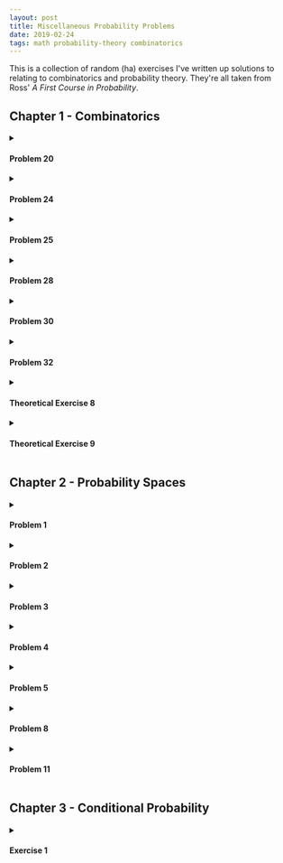```yaml
---
layout: post
title: Miscellaneous Probability Problems
date: 2019-02-24
tags: math probability-theory combinatorics
---
```

This is a collection of random (ha) exercises I've written up solutions to relating to combinatorics and probability theory. They're all taken from Ross' <i>A First Course in Probability</i>.

<!-- Most of them are taken from Ross' <i>A First Course in Probability<i>. -->

<!--more-->

## Chapter 1 - Combinatorics
<details>
<summary><h4 class="inline">Problem 20</h4></summary>
<b>Question:</b> A person has $8$ friends but will only invite $5$ to a party. How many ways can he invite them if $2$ of the friends are feuding and won't attend together? How many ways if $2$ of the friends will only attend together?
<p></p>
<b>Answer:</b> The first question is given by the total number of combinations of friends minus the number of combinations that have the two friends:

$$\underbrace{\binom{8}{5}}_{\substack{\text{all combos}\\ \text{of friends}}}\mkern-13mu-\underbrace{\overbrace{\binom{2}{2}}^{\substack{\text{feuding}\\ \text{friends}}}\overbrace{\binom{6}{3}}^{\substack{\text{the}\\ \text{rest}}}}_{\text{impossible cases}}=36$$

The second question is given by the number of combinations where the two close friends show up together plus the number of combinations where they do not:

$$\underbrace{\binom{6}{5}}_{\substack{\text{close friends}\\ \text{don't show}}}\mkern-18mu+\,\,\underbrace{\overbrace{\binom{2}{2}}^{\substack{\text{close}\\ \text{friends}}}\overbrace{\binom{6}{3}}^{\substack{\text{the}\\ \text{rest}}}}_{\substack{\text{close friends}\\ \text{show up}}}=26$$


<p></p>
</details>

<details>
<summary><h4 class="inline">Problem 24</h4></summary>
<b>Question:</b> Expand $(3x^2+y)^5$.
<p></p>
<b>Answer:</b> Let $a=3x^2$ and $b=y$. Now we use the binomial theorem:

$$(a+b)^5=\sum^5_{k=0} \binom{5}{k}a^{5-k}b^k=a^5+5a^4b+10a^3b^2+10a^2b^3+5ab^4+b^5$$

Re-substituting we arrive at:

$$\begin{align*}
(3x^2+y)^5&=(3x^2)^5+5(3x^2)^4y+10(3x^2)^3y^2+10(3x^2)^2y^3+5(3x^2)y^4+y^5\\
&=243x^{10}+405x^8y+270x^6y^2+90x^4y^3+15x^2y^4+y^5
\end{align*}$$
</details>

<details>
<summary><h4 class="inline">Problem 25</h4></summary>
<b>Question:</b> A game of bridge has $4$ players dealt $13$ cards each. How many different bridge deals are possible?
<p></p>
<b>Answer:</b> There are $4\cdot 13=52$ cards in total, so the total number of ways of splitting $52$ cards in $4$ equal groups is given by the following multinomial coefficient:

$$\binom{52}{13,13,13,13}=\frac{52!}{(13!)^4}\approx5.35\cdot10^{28}$$
</details>

<details>
<summary><h4 class="inline">Problem 28</h4></summary>
<b>Question:</b> Given $8$ teachers to be divided into $4$ schools, how many divisions are possible? What if each school must receive $2$ teachers?
<p></p>
<b>Answer:</b> First note that the teachers and schools are different, so a school receiving teacher A and B is a different division from them receiving B and C.
<p></p>
With this in mind, in the first case we see that for every teacher there is a choice to be in 1 of 4 schools. Thus, via the <a href="/the-basic-principle-of-counting">principle of counting</a>, we have:

$$\underbrace{\mkern-20mu\overbrace{4}^{4\text{ schools}}\mkern-20mu\cdot4\cdot4\cdot4\cdot4\cdot4\cdot4\cdot4}_{8\text{ teachers}}=4^8=65536\text{ divisions}$$

The above case was for any division (even those in which some schools got no teachers). However in the following case, each school must receive 2 teachers. The number of ways a group of 8 can be split into 4 groups of 2 is given by the following multinomial coefficient:

$$\binom{8}{2,2,2,2}=\frac{8!}{2!2!2!2!}=2520\text{ divisions}$$
</details>



<details>
<summary><h4 class="inline">Problem 30</h4></summary>
<b>Question:</b> Delegates from $10$ countries are to be seated in a row together, $1$ per country. $4$ of these countries are the US, Russia, England, and France. How many possible seating arrangements are there if the American and Russian delegates <i>can't</I> sit together, and the English and French delegates <i>must</i> sit together?
<p></p>
<b>Answer:</b> The number of ways $n$ things can be permutated is given by $n!$. As such, if we consider the English and French delegates as one unit, there are $9!$ ways of arranging them with the other delegates times $2$ since we can switch the French and English delegates amongst themselves:

$$\small\substack{\text{2 options}\\ \text{for En & Fr}}\left\{
    \begin{array}{ll}
        \underbrace{(x_1,x_2,x_3,x_4,x_5,x_6,x_7,x_8,\text{EnFr})}_{9! \text{ permutations}}\\
        \underbrace{(x_1,x_2,x_3,x_4,x_5,x_6,x_7,x_8,\text{FrEn})}_{9! \text{ permutations}}
    \end{array}
\right.=2\cdot 9!$$

Now we calculate all the arrangements where not only France and England are sitting together, but where the US and Russia are as well. This is given by a similar argument, where we treat the US and Russia as a single unit:

$$\small\substack{\text{2 options}\\ \text{for En & Fr}\\\text{2 options}\\ \text{for US & Ru}}\left\{
    \begin{array}{ll}
        \phantom{(Dummy)}\\
        \underbrace{(x_1,x_2,x_3,x_4,x_5,x_6,\text{USRu},\text{EnFr})}_{8! \text{ permutations}}\\
        \underbrace{(x_1,x_2,x_3,x_4,x_5,x_6,\text{USRu},\text{FrEn})}_{8! \text{ permutations}}\\
        \underbrace{(x_1,x_2,x_3,x_4,x_5,x_6,\text{RuUS},\text{EnFr})}_{8! \text{ permutations}}\\
        \underbrace{(x_1,x_2,x_3,x_4,x_5,x_6,\text{RuUS},\text{FrEn})}_{8! \text{ permutations}}
    \end{array}
\right.=2\cdot2\cdot 8!$$

And using these two quantities, it should be clear that the total number of valid arrangements is given by those where France and England sit together <i>minus</i> those where they sit together AND the US and Russia sit together (since all that's left are the arrangements that satisfy both constraints):

$$(2\cdot9!)-(2\cdot2\cdot8!)=564480$$
</details>

<details>
<summary><h4 class="inline">Problem 32</h4></summary>
<b>Question:</b> An elevator starts at the basement with $8$ people (not including the operator) and will discharge them all by the time it reaches floor $6$. How many different ways could the operator have seen people leaving the elevator if all people look alike to him? What if there were $5$ men and $3$ women and he could tell men and women apart?
<p></p>
<b>Answer:</b> The number of different ways a group of $8$ identical people could be distributed amongst $6$ different floors is given by the following multiset coefficient:

$$\left(\!\!{6 \choose 8}\!\!\right)=\binom{6+8-1}{8}=1287$$

The number of different ways a group of $5$ identical men could be distributed amongst $6$ different floors times the number of ways $3$ women could be distributed is given by the following product:

$$\left(\!\!{6 \choose 5}\!\!\right)\left(\!\!{6 \choose 3}\!\!\right)=\binom{6+5-1}{5}\binom{6+3-1}{3}=14112$$

<p></p>
</details>

<details>
<summary><h4 class="inline">Theoretical Exercise 8</h4></summary>
<b>Question:</b> Why does the following identity hold?:

$$\binom{n+m}{k}=\sum_{i=0}^k\binom{n}{k-i}\binom{m}{i}$$

<b>Answer:</b> Note that $\binom{n+m}{k}$ is the number of ways to pick $k$ members from a group of $n+m$ candidates.  Another way to phrase this is the following sum:

$$\binom{n}{k}\binom{m}{0}+\binom{n}{k-1}\binom{m}{1}+\cdots+\binom{n}{0}\binom{m}{k}$$

Which is the number of ways to pick $k$ members from only the first $n$ candidates and $0$ from the other $m$, plus the number of ways to pick $k-1$ members from the first $n$ and only $1$ from the other $m$, and so on. This sum gives us all the ways of picking $k$ members of the total group $n+m$ in terms of just the smaller groups $n$ and $m$.
<p></p>
</details>

<details>
<summary><h4 class="inline">Theoretical Exercise 9</h4></summary>
<b>Question:</b> Using the result from Theoretical Exercise 8, prove the following identity:

$$\binom{2n}{n}=\sum_{k=0}^n\binom{n}{k}^2$$

<b>Answer:</b> From the previous exercise we have:

$$\begin{align*}
\binom{2n}{n}=\binom{n+n}{n}&=\sum_{k=0}^n\binom{n}{n-k}\binom{n}{k}\\
&=\sum_{k=0}^n\binom{n}{k}\binom{n}{k}=\sum_{k=0}^n\binom{n}{k}^2
\end{align*}$$

With the third equality being justified by the following identity:

$$\binom{n}{n-k}=\frac{n!}{(n-n+k)!(n-k)!}=\frac{n!}{k!(n-k)!}=\binom{n}{k}$$

<i>whenever $0\le k\le n$.</i>
<p></p>
</details>

## Chapter 2 - Probability Spaces
<details>
<summary><h4 class="inline">Problem 1</h4></summary>
<b>Question:</b> Consider a box with 1 red, 1 green, and 1 blue marble. Whenever a marble is chosen from the box, it is replaced with a marble of the same color. What sample space $\Omega$ represents picking two marbles from the box? What about when the marble isn't replaced?
<p></p>
<b>Answer:</b> When sample space for picking the first marble is the same as the second, i.e. replacement is in effect:

$$\Omega=\{r,g,b\}^2$$

Without replacement, the sample space looks like:

$$\Omega=\{(r,g),(r,b),(g,r),(g,b),(b,r),(b,g)\}$$

Where the first element of each outcome is the first choice and likewise for the second. Note that this sample space has no <a href="\cartesian-product#cartesian-factorization">cartesian factorization</a>.<p></p>
</details>

<details>
<summary><h4 class="inline">Problem 2</h4></summary>
<b>Question:</b> A die is rolled continually until a 6 appears. Let $E_n$ denote the event that $n$ rolls were needed to end the experiment. What outcomes are in $E_n$? What is the sample space of this experiment? What does $(\bigcup_{n\in\mathbb{N}} E_n)^\complement$ mean?
<p></p>
<b>Answer:</b> First let us define the event $E_n$. That is, the set of all sequences of rolls of length $n$ (each of which must end in a 6):

$$E_n = \{(k_1,k_2,\cdots,k_i,\cdots,k_{n-1},6)\mid k_i\in[1..5]\}$$

The sample space of this experiment is the set of all finite sequences that end with a $6$ (where the experiment ends) <i>as well as</i> the set of all infinite sequences that don't include $6$ (where the experiment goes on forever):

$$\Omega = \underbrace{\left(\bigcup_{n\in\mathbb{N}} E_n\right)}_{\text{finite sequences}}\cup\underbrace{\{(k_1,k_2,\cdots)\mid k_i\in[1..5]\}}_{\text{infinite sequences}}$$

Recall that $\bigcup_{n\in\mathbb{N}} E_n$ is the event that the experiment terminates, i.e. the outcome is of finite length. Thus, its complement $(\bigcup_{n\in\mathbb{N}} E_n)^\complement$ is the event that it does <i>not</i> terminate and is infinite:

$$\left(\bigcup_{n\in\mathbb{N}} E_n\right)^\complement = \underbrace{\{(k_1,k_2,\cdots)\mid k_i\in[1..5]\}}_{\text{infinite sequences}}$$

<i>Its important to note that the infinite sequence outcomes have probability $0$ of occurring because the odds of never landing a $6$ are given by:</i>

 $$\lim_{n\to\infty}\left(\frac{5}{6}\right)^n=0$$
 
<i>I included them because the problem references them but, for practical purposes, they need not be considered.</i><p></p>
</details>

<details>
<summary><h4 class="inline">Problem 3</h4></summary>
<b>Question:</b> Two dice are thrown. Let $E$ be the event that their sum is odd, $F$ that at least one die is a $1$, and $G$ be that their sum is $5$. Give the events $EF$, $E\cup F$, $FG$, $EF^\complement$, and $EFG$.
<p></p>
<b>Answer:</b> $EF$ is the event that the sum of the dice is odd <i>and</i> one of them is a $1$:

$$\begin{align*}
EF&=\{(x,y)\mid x+y \equiv 1 \bmod{2}\wedge (x=1\vee y=1)\}\\
&=\{(1,2),(1,4),(1,6),(6,1),(4,1),(2,1)\}
\end{align*}$$

$E\cup F$ is the event that either the sum is odd <i>or</i> one die is a $1$:

$$E\cup F=\{(x,y)\mid x+y \equiv 1 \bmod{2}\vee (x=1\vee y=1)\}$$

<i>No need to give all these outcomes explicitly.</i>
<p></p>
$FG$ is the event that 1 die is a $1$ <i>and</i> the dice sum to 5. This leaves only two possibilities:

$$FG=\{(1,4),(4,1)\}$$

$EF^\complement$ is the event that the sum is odd and that <i>no</i> die is a $1$:

$$EF=\{(x,y)\mid x+y \equiv 1 \bmod{2}\wedge (x\not=1\wedge y\not=1)\}$$
<i>Again, no need to give all these outcomes explicitly.</i>
<p></p>
And finally, $EFG$ is the event that the sum is odd, there is at least one $1$, <i>and</i> that the sum is $5$. This leaves only two possibilities and is the same as $FG$:

$$EFG=\{(1,4),(4,1)\}$$
</details>

<details>
<summary><h4 class="inline">Problem 4</h4></summary>
<b>Question:</b> Players A, B, and C take turns flipping a coin. The first to get heads wins. The sample space of this experiment is given by the following bit strings:

$$\Omega = \{1,01,001,0001,\cdots,0000\dots\}$$

Interpret the sample space, and define the following events in terms of $\Omega$: Player A wins is event $A$, player B wins is $B$, and $(A\cup B)^\complement$
<p></p>
<b>Answer:</b> The first group of outcomes listed in the sample space each represent which round the game was won by a $1$. Whoever was flipping that round is round-robin assigned to each bit (A is first, B is second, C is third, A is fourth, etc.). The last element listed is the outcome where the game never ends, i.e. an infinite string of $0$'s.
<p></p>
Event $A$ is the set of all outcomes whose length modulo $3$ is $1$, because A takes the first flip. Likewise, event $B$ is the set of all outcomes whose length modulo $3$ is $2$:

$$\begin{align*}
A &= \{1,0001,0000001,0000000001,\cdots\}\\
B &= \{01,00001,00000001,00000000001,\cdots\}
\end{align*}$$ 

And finally, recall that $(A\cup B)^\complement = A^\complement B^\complement$. As such, this is the event that neither A nor B win. Thus, this event contains all outcomes where C wins (i.e. sequences whose length modulo $3$ equals $0$) or the never ending outcome where nobody wins:

$$(A\cup B)^\complement =\{001,000001,000000001,\cdots,0000\dots\}$$

<i>As a side note, the never ending outcome has a $0$ probability of occurring because:</i>

$$\lim_{n\to\infty}\left(\frac{1}{2}\right)^n=0$$
</details>

<details>
<summary><h4 class="inline">Problem 5</h4></summary>
<b>Question:</b> A system has 5 components, each of which is either working or failed. The sample space of observing the status of the system is thus a $5$-tuple where the $i$th element is a $0$ if failed and a $1$ if working. How many outcomes are in the sample space? If the system works when components 1 and 2 are working or when 3 and 4 are working or when 1, 3, and 5 are working, then what is the event $W$ that the system is working? How many outcomes are in the event $A$ that components 4 and 5 have failed? Write out all outcomes of $AW$.
<p></p>
<b>Answer:</b> The sample space is the set of all bit strings (sequences of 0's and 1's) of length 5. And so its size is given by:

$$|\Omega| =|\{0,1\}^5|=2^5=32$$

The system is working when at least 1 of the 3 conditions mentioned are satisfied:

$$\begin{align*}
W=\{(x_1,x_2,x_3,x_4,x_5)\in\Omega\,\mid\, &(x_1=x_2=1)\,\vee\\
&(x_3=x_4=1)\,\vee\\
&(x_1=x_3=x_5=1)\}
\end{align*}$$

The event $A$ is just when $x_4$ and $x_5$ are $0$. Only 3 variables are free with 2 possible states each, meaning the number of outcomes is:

$$|A|=\left|\{(x_1,x_2,x_3,x_4,x_5)\in\Omega\mid x_4=x_5=0\}\right|=2^3=8$$

Event $AW$ is when the system is working, despite $x_4$ and $x_5$ not working. This only leaves two possibilities (because $x_3$ working is irrelevant):

$$AW=\{(1,1,0,0,0),(1,1,1,0,0)\}$$
</details>

<details>
<summary><h4 class="inline">Problem 8</h4></summary>
<b>Question:</b> $A$ and $B$ are mutually exclusive events with $P(A)=.3$, and $P(B)=.5$. What is the probability of $AB$, $AB^\complement$, and $A\cup B$?
<p></p>
<b>Answer:</b> Because they are mutually exclusive we have $AB=\emptyset$ and thus:

$$P(AB)=P(\emptyset)=0$$

Also because they are mutually exclusive, the probability that $B$ does not occur given $A$ has occurred is $1$, giving us:

$$P(AB^\complement)=P(B^\complement|A)P(A)=1\cdot 0.3=0.3$$

And finally, recalling that $P(AB)=0$, we have:

$$P(A\cup B) = P(A) + P(B) - P(AB) = 0.3+0.5+0=0.8$$
</details>

<details>
<summary><h4 class="inline">Problem 11</h4></summary>
<b>Question:</b> A total of 28% of American males smoke cigarettes, 7% smoke cigars, and 5% smoke both. What percentage of males smoke neither? What percentage smokes cigars but not cigarettes?
<p></p>
<b>Answer:</b> First we will define $A$ to be someone smokes cigarettes and $B$ to be that they smoke cigars. The event that someone smokes neither is given by:

$$\begin{align*}
P((A\cup B)^\complement)&=1-P(A\cup B)\\
&=1-(P(A)+P(B)-P(AB))\\
&=1-(.28+.07-.05)=.7
\end{align*}$$

The event that someone smokes cigars but not cigarettes, i.e. $BA^\complement$, can be calculated using the law of total probability:

$$\begin{align*}
P(B)&=P(BA)+P(BA^\complement)\\
.07&=.05+P(BA^\complement)\\
&\rightarrow P(BA^\complement)=.02
\end{align*}$$
</details>

## Chapter 3 - Conditional Probability

<details>
<summary><h4 class="inline">Exercise 1</h4></summary>
<b>Question:</b> Two dice are rolled. What is the probability that at least one lands on $6$ given that the dice landed on different numbers? 
<p></p>
<b>Answer:</b> let $E$ represent the event that one die lands on a $6$ and $F$ that the rolls are different. The conditional probability of $E$ occurring given $F$ is:

$$P(E|F)=\frac{P(EF)}{P(F)}$$

To compute the necessary probabilities we first note that this experiment is given by a discrete uniform distribution. As a result, the probability of an event occurring is simply its cardinality over the cardinality of the sample space. So first we compute the cardinalities of each event.
<p></p>
For the sample space $\Omega$, we have two dice each with $6$ independent outcomes, and so <a href="/the-basic-principle-of-counting">the basic principle of counting</a> tells us its size:

$$|\Omega|=6\cdot6=36$$

The number of outcomes in $E$ is given by all the rolls where the first die is a $6$ and the second isn't, where the second die is a $6$ and the first isn't, and where they are both $6$:

$$|E|=5+5+1=11$$

For $F$, there are 6 choices of the first die and only 5 valid choices for the second die (i.e. no repeats) and so, via the basic principle of counting, the number of outcomes is given by:

$$|F|=6\cdot5=30$$

Note that the outcomes in $E$ are all contained in $F$ except the outcome that both rolls are a $6$. As such, the size of $EF$ is given by:

$$|EF|=11-1=10$$

We can now compute the relevant probabilities:

$$P(EF)=\frac{|EF|}{|\Omega|}=\frac{10}{36}\,\,\,\,\,\,\,\,\,\,\,\,\,\,\,P(F)=\frac{|F|}{|\Omega|}=\frac{30}{36}$$

Plugging these probabilities into our original formula we finally arrive at:

$$P(E|F)=\frac{P(EF)}{P(F)}=\frac{10/36}{30/36}=\frac{1}{3}$$

<p></p>
</details>

<!-- Problem Template
<details>
<summary><h4 class="inline">Problem ?</h4></summary>
<b>Question:</b> 
<p></p>
<b>Answer:</b>
<p></p>
</details>
-->